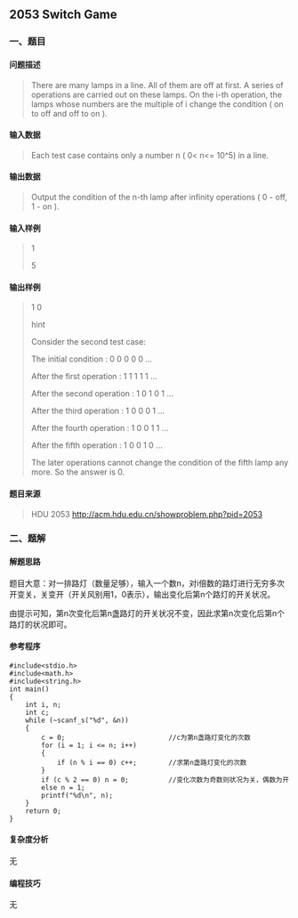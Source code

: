 ## 2053  Switch Game

### 一、题目

#### 问题描述

> There are many lamps in a line. All of them are off at first. A series of operations are carried out on these lamps. On the i-th operation, the lamps whose numbers are the multiple of i change the condition ( on to off and off to on ).

#### 输入数据

> Each test case contains only a number n ( 0< n<= 10^5) in a line.

#### 输出数据

> Output the condition of the n-th lamp after infinity operations ( 0 - off, 1 - on ).

#### 输入样例

> 1
>
> 5

#### 输出样例

> 1
> 0
>
> hint
>
> Consider the second test case: 
>
> The initial condition	   : 0 0 0 0 0 … 
>
> After the first operation  : 1 1 1 1 1 … 
>
> After the second operation : 1 0 1 0 1 …
>
>  After the third operation  : 1 0 0 0 1 … 
>
> After the fourth operation : 1 0 0 1 1 … 
>
> After the fifth operation  : 1 0 0 1 0 … 
>
> The later operations cannot change the condition of the fifth lamp any more. So the answer is 0.

#### 题目来源

> HDU 2053 http://acm.hdu.edu.cn/showproblem.php?pid=2053

### 二、题解

#### 解题思路

题目大意：对一排路灯（数量足够），输入一个数n，对i倍数的路灯进行无穷多次开变关，关变开（开关风别用1，0表示），输出变化后第n个路灯的开关状况。

由提示可知，第n次变化后第n盏路灯的开关状况不变，因此求第n次变化后第n个路灯的状况即可。

#### 参考程序

```
#include<stdio.h>
#include<math.h>
#include<string.h>
int main()
{
    int i, n;
    int c;
    while (~scanf_s("%d", &n))
    {
        c = 0;                          //c为第n盏路灯变化的次数
        for (i = 1; i <= n; i++)
        {
            if (n % i == 0) c++;        //求第n盏路灯变化的次数
        }
        if (c % 2 == 0) n = 0;          //变化次数为奇数则状况为关，偶数为开
        else n = 1;
        printf("%d\n", n);
    }
    return 0;
}
```

#### 复杂度分析

无

#### 编程技巧

无